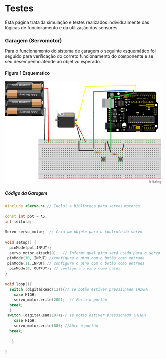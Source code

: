 # Testes

Está página trata da simulação e testes realizados individualmente das lógicas de funcionamento e da utilização dos sensores.

### Garagem (Servomotor)

Para o funcionamento do sistema de garagem o seguinte esquemático foi seguido para verificação do correto funcionamento do componente e se seu desempenho atende ao objetivo esperado.

#### Figura 1 Esquemático
<img src="./Arquivos/esquematico.jpg" width="1000">

##### Código da Garagem

~~~C++
#include <Servo.h> // Inclui a biblioteca para servos motores

const int pot = A5; 
int leitura;

Servo servo_motor;  // Cria um objeto para o controle do servo

void setup() {
  pinMode(pot,INPUT);
  servo_motor.attach(9);  // Informa qual pino será usado para o servo declarado anteriormente
 pinMode(10, INPUT);//configura o pino com o botão como entrada
 pinMode(11,INPUT);// configura o pino com o botão como entrada
  pinMode(9, OUTPUT); // configura o pino como saída
}

void loop(){
  switch (digitalRead(11)){// se botão estiver pressionado (HIGH)
    case HIGH:
    servo_motor.write(200);  // Fecha o portão
  break;
  }
 switch (digitalRead(10)){// se botão estiver pressionado (HIGH)
    case HIGH:
    servo_motor.write(88); //Abre o portão
  break;

   }

}
~~~
